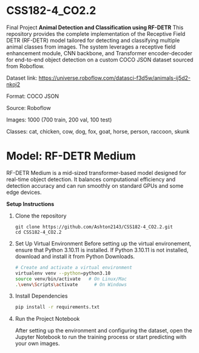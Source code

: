 # CSS182-4_CO2.2
Final Project
**Animal Detection and Classification using RF-DETR**
This repository provides the complete implementation of the Receptive Field DETR (RF-DETR) model tailored for detecting and classifying multiple animal classes from images. The system leverages a receptive field enhancement module, CNN backbone, and Transformer encoder-decoder for end-to-end object detection on a custom COCO JSON dataset sourced from Roboflow.

Dataset link: https://universe.roboflow.com/datasci-f3d5w/animals-ij5d2-nkoj2

Format: COCO JSON

Source: Roboflow

Images: 1000 (700 train, 200 val, 100 test)

Classes: cat, chicken, cow, dog, fox, goat, horse, person, raccoon, skunk

# Model: RF-DETR Medium

RF-DETR Medium is a mid-sized transformer-based model designed for real-time object detection. It balances computational efficiency and detection accuracy and can run smoothly on standard GPUs and some edge devices.

**Setup Instructions**

1. Clone the repository
   ```
   git clone https://github.com/Ashton2143/CSS182-4_CO2.2.git
   cd CSS182-4_CO2.2
   ```
  


2. Set Up Virtual Environment
   Before setting up the virtual environement, ensure that Python 3.10.11 is installed. If Python 3.10.11 is not installed, download and install it from Python Downloads.
   ```bash
   # Create and activate a virtual environment
   virtualenv venv --python=python3.10
   source venv/bin/activate   # On Linux/Mac
   .\venv\Scripts\activate      # On Windows
   ```

3. Install Dependencies

    ```bash
    pip install -r requirements.txt
    ```

4. Run the Project Notebook

    After setting up the environment and configuring the dataset, open the Jupyter Notebook to run the training process or start predicting with your own images.
   
   
